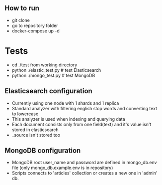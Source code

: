 ## How to run
  * git clone <url>
  * go to repository folder
  * docker-compose up -d
# Tests
  * cd ./test from working directory
  * python ./elastic_test.py # test Elasticsearch
  * python ./mongo_test.py # test MongoDB

## Elasticsearch configuration
  * Currently using one node with 1 shards and 1 replica
  * Standard analyzer with filtering english stop words and converting text to lowercase
  * This analyzer is used when indexing and querying data
  * Each document consists only from one field(text) and it's value isn't stored in elasticsearch
  * _source isn't stored too

## MongoDB configuration
  * MongoDB root user_name and password are defined in mongo_db.env file (only mongo_db.example.env is in repository)
  * Scripts connects to 'articles' collection or creates a new one in 'admin' db.

